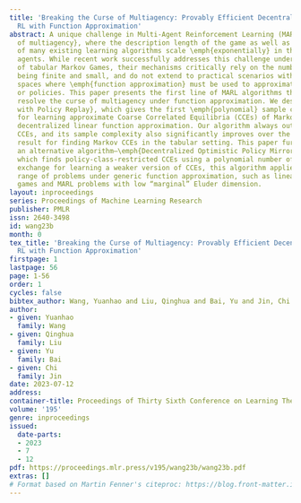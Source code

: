 ```yaml
---
title: 'Breaking the Curse of Multiagency: Provably Efficient Decentralized Multi-Agent
  RL with Function Approximation'
abstract: A unique challenge in Multi-Agent Reinforcement Learning (MARL) is the \emph{curse
  of multiagency}, where the description length of the game as well as the complexity
  of many existing learning algorithms scale \emph{exponentially} in the number of
  agents. While recent work successfully addresses this challenge under the model
  of tabular Markov Games, their mechanisms critically rely on the number of states
  being finite and small, and do not extend to practical scenarios with enormous state
  spaces where \emph{function approximation} must be used to approximate value functions
  or policies. This paper presents the first line of MARL algorithms that provably
  resolve the curse of multiagency under function approximation. We design a new algorithm—\emph{V-Learning
  with Policy Replay}, which gives the first \emph{polynomial} sample complexity results
  for learning approximate Coarse Correlated Equilibria (CCEs) of Markov Games under
  decentralized linear function approximation. Our algorithm always outputs Markov
  CCEs, and its sample complexity also significantly improves over the current best
  result for finding Markov CCEs in the tabular setting. This paper further presents
  an alternative algorithm—\emph{Decentralized Optimistic Policy Mirror Descent},
  which finds policy-class-restricted CCEs using a polynomial number of samples. In
  exchange for learning a weaker version of CCEs, this algorithm applies to a wider
  range of problems under generic function approximation, such as linear quadratic
  games and MARL problems with low “marginal” Eluder dimension.
layout: inproceedings
series: Proceedings of Machine Learning Research
publisher: PMLR
issn: 2640-3498
id: wang23b
month: 0
tex_title: 'Breaking the Curse of Multiagency: Provably Efficient Decentralized Multi-Agent
  RL with Function Approximation'
firstpage: 1
lastpage: 56
page: 1-56
order: 1
cycles: false
bibtex_author: Wang, Yuanhao and Liu, Qinghua and Bai, Yu and Jin, Chi
author:
- given: Yuanhao
  family: Wang
- given: Qinghua
  family: Liu
- given: Yu
  family: Bai
- given: Chi
  family: Jin
date: 2023-07-12
address: 
container-title: Proceedings of Thirty Sixth Conference on Learning Theory
volume: '195'
genre: inproceedings
issued:
  date-parts:
  - 2023
  - 7
  - 12
pdf: https://proceedings.mlr.press/v195/wang23b/wang23b.pdf
extras: []
# Format based on Martin Fenner's citeproc: https://blog.front-matter.io/posts/citeproc-yaml-for-bibliographies/
---
```

